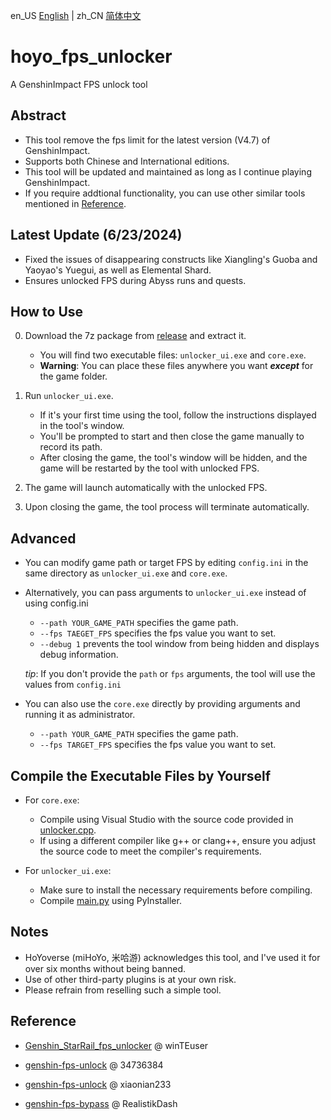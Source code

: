 en_US [English](./README.md) | zh_CN [简体中文](./README_CN.md)

# hoyo_fps_unlocker
A GenshinImpact FPS unlock tool

## Abstract

- This tool remove the fps limit for the latest version (V4.7) of GenshinImpact.
- Supports both Chinese and International editions.
- This tool will be updated and maintained as long as I continue playing GenshinImpact.
- If you require addtional functionality, you can use other similar tools mentioned in [Reference](#reference).

## Latest Update (6/23/2024)

- Fixed the issues of disappearing constructs like Xiangling's Guoba and Yaoyao's Yuegui, as well as Elemental Shard.
- Ensures unlocked FPS during Abyss runs and quests.

## How to Use

0. Download the 7z package from [release](https://github.com/JosephJostar0/hoyo_fps_unlocker/releases) and extract it.
    - You will find two executable files: `unlocker_ui.exe` and `core.exe`.
    - **Warning**: You can place these files anywhere you want ***except*** for the game folder.

1. Run `unlocker_ui.exe`. 
    - If it's your first time using the tool, follow the instructions displayed in the tool's window.
    - You'll be prompted to start and then close the game manually to record its path.
    - After closing the game, the tool's window will be hidden, and the game will be restarted by the tool with unlocked FPS.

2. The game will launch automatically with the unlocked FPS.

3. Upon closing the game, the tool process will terminate automatically.

## Advanced

- You can modify game path or target FPS by editing `config.ini` in the same directory as `unlocker_ui.exe` and `core.exe`.

- Alternatively, you can pass arguments to `unlocker_ui.exe` instead of using config.ini
    - `--path YOUR_GAME_PATH` specifies the game path.
    - `--fps TAEGET_FPS` specifies the fps value you want to set.
    - `--debug 1` prevents the tool window from being hidden and displays debug information. 

    *tip*: If you don't provide the `path` or `fps` arguments, the tool will use the values from `config.ini`

- You can also use the `core.exe` directly by providing arguments and running it as administrator.
    - `--path YOUR_GAME_PATH` specifies the game path.
    - `--fps TARGET_FPS` specifies the fps value you want to set.

## Compile the Executable Files by Yourself

- For `core.exe`:  
    - Compile using Visual Studio with the source code provided in [unlocker.cpp](./fps_unlocker/unlocker.cpp).
    - If using a different compiler like g++ or clang++, ensure you adjust the source code to meet the compiler's requirements.

- For `unlocker_ui.exe`:  
    - Make sure to install the necessary requirements before compiling.
    - Compile [main.py](./fps_unlocker/main.py) using PyInstaller.

## Notes

- HoYoverse (miHoYo, 米哈游) acknowledges this tool, and I've used it for over six months without being banned.
- Use of other third-party plugins is at your own risk.
- Please refrain from reselling such a simple tool.

## Reference

- [Genshin_StarRail_fps_unlocker](https://github.com/winTEuser/Genshin_StarRail_fps_unlocker) @ winTEuser

- [genshin-fps-unlock](https://github.com/34736384/genshin-fps-unlock) @ 34736384

- [genshin-fps-unlock](https://github.com/xiaonian233/genshin-fps-unlock) @ xiaonian233

- [genshin-fps-bypass](https://github.com/RealistikDash/genshin-fps-bypass/tree/main) @ RealistikDash
